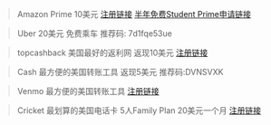  > Amazon Prime 10美元 [注册链接](https://www.amazon.com/gp/student/signup/info?ie=UTF8&refcust=CNEXTCEKI4M77QCKOVYU6WIVXI&ref_type=generic&ref=sm_st_ref_g_gen) [半年免费Student Prime申请链接](https://www.amazon.com/gp/student/signup/info)

 > Uber 20美元 免费乘车 推荐码: 7d1fqe53ue

 > topcashback 美国最好的返利网 返现10美元  [注册链接](http://www.topcashback.com/ref/member87066003232)

 > Cash 最方便的美国转账工具 返现5美元 推荐码:DVNSVXK

 > Venmo 最方便的美国转账工具 [注册链接](https://venmo.com/i/hot13399)

 > Cricket 最划算的美国电话卡 5人Family Plan 20美元一个月 [注册链接](https://refer.cricketwireless.com/8dwqQAZ)

